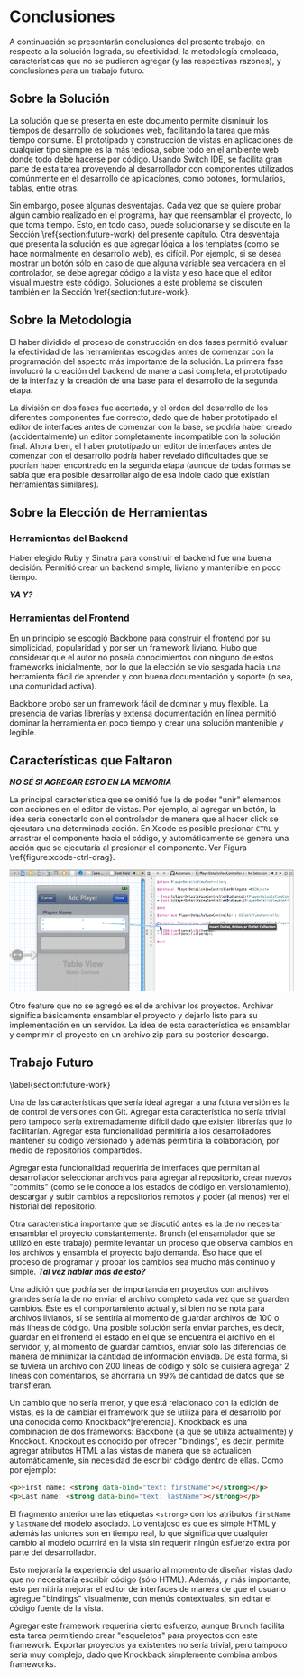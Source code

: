 # Conclusiones

A continuación se presentarán conclusiones del presente trabajo, en respecto a la solución lograda, su efectividad, la metodología empleada, características que no se pudieron agregar (y las respectivas razones), y conclusiones para un trabajo futuro.

## Sobre la Solución

La solución que se presenta en este documento permite disminuir los tiempos de desarrollo de soluciones web, facilitando la tarea que más tiempo consume. El prototipado y construcción de vistas en aplicaciones de cualquier tipo siempre es la más tediosa, sobre todo en el ambiente web donde todo debe hacerse por código. Usando Switch IDE, se facilita gran parte de esta tarea proveyendo al desarrollador con componentes utilizados comúnmente en el desarrollo de aplicaciones, como botones, formularios, tablas, entre otras.

Sin embargo, posee algunas desventajas. Cada vez que se quiere probar algún cambio realizado en el programa, hay que reensamblar el proyecto, lo que toma tiempo. Esto, en todo caso, puede solucionarse y se discute en la Sección \ref{section:future-work} del presente capítulo. Otra desventaja que presenta la solución es que agregar lógica a los templates (como se hace normalmente en desarrollo web), es difícil. Por ejemplo, si se desea mostrar un botón sólo en caso de que alguna variable sea verdadera en el controlador, se debe agregar código a la vista y eso hace que el editor visual muestre este código. Soluciones a este problema se discuten también en la Sección \ref{section:future-work}.

## Sobre la Metodología

El haber dividido el proceso de construcción en dos fases permitió evaluar la efectividad de las herramientas escogidas antes de comenzar con la programación del aspecto más importante de la solución. La primera fase involucró la creación del backend de manera casi completa, el prototipado de la interfaz y la creación de una base para el desarrollo de la segunda etapa.

La división en dos fases fue acertada, y el orden del desarrollo de los diferentes componentes fue correcto, dado que de haber prototipado el editor de interfaces antes de comenzar con la base, se podría haber creado (accidentalmente) un editor completamente incompatible con la solución final. Ahora bien, el haber prototipado un editor de interfaces antes de comenzar con el desarrollo podría haber revelado dificultades que se podrían haber encontrado en la segunda etapa (aunque de todas formas se sabía que era posible desarrollar algo de esa índole dado que existían herramientas similares).

## Sobre la Elección de Herramientas

### Herramientas del Backend

Haber elegido Ruby y Sinatra para construir el backend fue una buena decisión. Permitió crear un backend simple, liviano y mantenible en poco tiempo. 

***YA Y?***

### Herramientas del Frontend

En un principio se escogió Backbone para construir el frontend por su simplicidad, popularidad y por ser un framework liviano. Hubo que considerar que el autor no poseía conocimientos con ninguno de estos frameworks inicialmente, por lo que la elección se vio sesgada hacia una herramienta fácil de aprender y con buena documentación y soporte (o sea, una comunidad activa).

Backbone probó ser un framework fácil de dominar y muy flexible. La presencia de varias librerías y extensa documentación en línea permitió dominar la herramienta en poco tiempo y crear una solución mantenible y legible. 

## Características que Faltaron

***NO SÉ SI AGREGAR ESTO EN LA MEMORIA***

La principal característica que se omitió fue la de poder "unir" elementos con acciones en el editor de vistas. Por ejemplo, al agregar un botón, la idea sería conectarlo con el controlador de manera que al hacer click se ejecutara una determinada acción. En Xcode es posible presionar `CTRL` y arrastrar el componente hacia el código, y automáticamente se genera una acción que se ejecutaría al presionar el componente. Ver Figura \ref{figure:xcode-ctrl-drag}.

![Al presionar la tecla `CTRL` y arrastrar, es posible crear métodos directamente. \label{figure:xcode-ctrl-drag}](figures/xcode-ctrl-drag.png)

Otro feature que no se agregó es el de archivar los proyectos. Archivar significa básicamente ensamblar el proyecto y dejarlo listo para su implementación en un servidor. La idea de esta característica es ensamblar y comprimir el proyecto en un archivo zip para su posterior descarga.

## Trabajo Futuro
\label{section:future-work}

Una de las características que sería ideal agregar a una futura versión es la de control de versiones con Git. Agregar esta característica no sería trivial pero tampoco sería extremadamente difícil dado que existen librerías que lo facilitarían. Agregar esta funcionalidad permitiría a los desarrolladores mantener su código versionado y además permitiría la colaboración, por medio de repositorios compartidos.

Agregar esta funcionalidad requeriría de interfaces que permitan al desarrollador seleccionar archivos para agregar al repositorio, crear nuevos "commits" (como se le conoce a los estados de código en versionamiento), descargar y subir cambios a repositorios remotos y poder (al menos) ver el historial del repositorio.

Otra característica importante que se discutió antes es la de no necesitar ensamblar el proyecto constantemente. Brunch (el ensamblador que se utilizó en este trabajo) permite levantar un proceso que observa cambios en los archivos y ensambla el proyecto bajo demanda. Eso hace que el proceso de programar y probar los cambios sea mucho más continuo y simple. ***Tal vez hablar más de esto?***

Una adición que podría ser de importancia en proyectos con archivos grandes sería la de no enviar el archivo completo cada vez que se guarden cambios. Este es el comportamiento actual y, si bien no se nota para archivos livianos, sí se sentiría al momento de guardar archivos de 100 o más líneas de código. Una posible solución sería enviar parches, es decir, guardar en el frontend el estado en el que se encuentra el archivo en el servidor, y, al momento de guardar cambios, enviar sólo las diferencias de manera de minimizar la cantidad de información enviada. De esta forma, si se tuviera un archivo con 200 líneas de código y sólo se quisiera agregar 2 líneas con comentarios, se ahorraría un 99% de cantidad de datos que se transfieran.

Un cambio que no sería menor, y que está relacionado con la edición de vistas, es la de cambiar el framework que se utiliza para el desarrollo por una conocida como Knockback^[referencia]. Knockback es una combinación de dos frameworks: Backbone (la que se utiliza actualmente) y Knockout. Knockout es conocido por ofrecer "bindings", es decir, permite agregar atributos HTML a las vistas de manera que se actualicen automáticamente, sin necesidad de escribir código dentro de ellas. Como por ejemplo:

```html
<p>First name: <strong data-bind="text: firstName"></strong></p>
<p>Last name: <strong data-bind="text: lastName"></strong></p>
```

El fragmento anterior une las etiquetas `<strong>` con los atributos `firstName` y `lastName` del modelo asociado. Lo ventajoso es que es simple HTML y además las uniones son en tiempo real, lo que significa que cualquier cambio al modelo ocurrirá en la vista sin requerir ningún esfuerzo extra por parte del desarrollador.

Esto mejoraría la experiencia del usuario al momento de diseñar vistas dado que no necesitaría escribir código (sólo HTML). Además, y más importante, esto permitiría mejorar el editor de interfaces de manera de que el usuario agregue "bindings" visualmente, con menús contextuales, sin editar el código fuente de la vista.

Agregar este framework requeriría cierto esfuerzo, aunque Brunch facilita esta tarea permitiendo crear "esqueletos" para proyectos con este framework. Exportar proyectos ya existentes no sería trivial, pero tampoco sería muy complejo, dado que Knockback simplemente combina ambos frameworks.